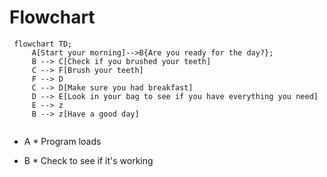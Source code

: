 # Flowchart #

```mermaid
 flowchart TD;
     A[Start your morning]-->B{Are you ready for the day?};
     B --> C[Check if you brushed your teeth]
     C --> F[Brush your teeth]
     F --> D
     C --> D[Make sure you had breakfast]
     D --> E[Look in your bag to see if you have everything you need]
     E --> z
     B --> z[Have a good day]


```

* A * Program loads

* B * Check to see if it's working